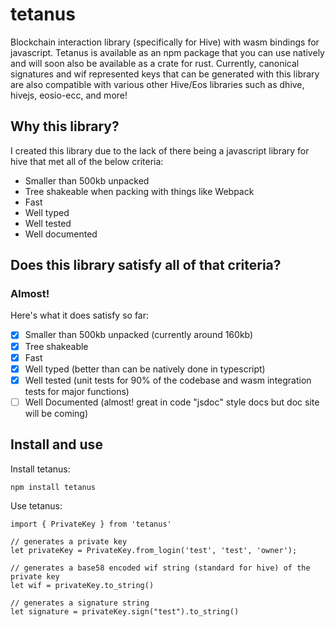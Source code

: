 # tetanus
Blockchain interaction library (specifically for Hive) with wasm bindings for javascript. Tetanus is available as an npm package that you can use natively and will soon also be available as a crate for rust. Currently, canonical signatures and wif represented keys that can be generated with this library are also compatible with various other Hive/Eos libraries such as dhive, hivejs, eosio-ecc, and more!

## Why this library?
I created this library due to the lack of there being a javascript library for hive that met all of the below criteria:
- Smaller than 500kb unpacked
- Tree shakeable when packing with things like Webpack
- Fast
- Well typed
- Well tested
- Well documented

## Does this library satisfy all of that criteria?
### Almost! 

Here's what it does satisfy so far:

- [x] Smaller than 500kb unpacked (currently around 160kb)
- [x] Tree shakeable
- [x] Fast
- [x] Well typed (better than can be natively done in typescript)
- [x] Well tested (unit tests for 90% of the codebase and wasm integration tests for major functions)
- [ ] Well Documented (almost! great in code "jsdoc" style docs but doc site will be coming)

## Install and use
Install tetanus:

`npm install tetanus`

Use tetanus:  

```
import { PrivateKey } from 'tetanus'

// generates a private key
let privateKey = PrivateKey.from_login('test', 'test', 'owner');

// generates a base58 encoded wif string (standard for hive) of the private key
let wif = privateKey.to_string()

// generates a signature string
let signature = privateKey.sign("test").to_string()
```
